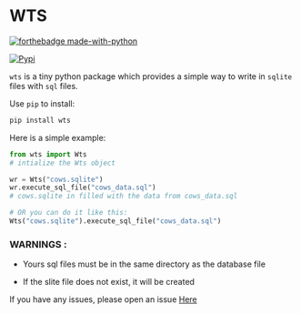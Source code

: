 # WTS
[![forthebadge made-with-python](http://ForTheBadge.com/images/badges/made-with-python.svg)](https://www.python.org/) 

[![Pypi](https://img.shields.io/badge/VERSION-1.0.1-blue?style=for-the-badge&logo=pypi)](https://pypi.org/project/wts/)

``wts`` is a tiny python package which provides a simple way to write in `sqlite` files with `sql` files.

Use ``pip`` to install:
```bash
pip install wts
```

Here is a simple example:

```python
from wts import Wts
# intialize the Wts object

wr = Wts("cows.sqlite")
wr.execute_sql_file("cows_data.sql")
# cows.sqlite in filled with the data from cows_data.sql

# OR you can do it like this:
Wts("cows.sqlite").execute_sql_file("cows_data.sql")

```

### WARNINGS :

- Yours sql files must be in the same directory as the database file

- If the slite file does not exist, it will be created

If you have any issues, please open an issue [Here](https://github.com/Chaton-mechant/WTS/issues)